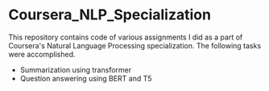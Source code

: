 # Coursera_NLP_Specialization
This repository contains code of various assignments I did as a part of Coursera's Natural Language Processing specialization. The following tasks were accomplished.
* Summarization using transformer
* Question answering using BERT and T5
